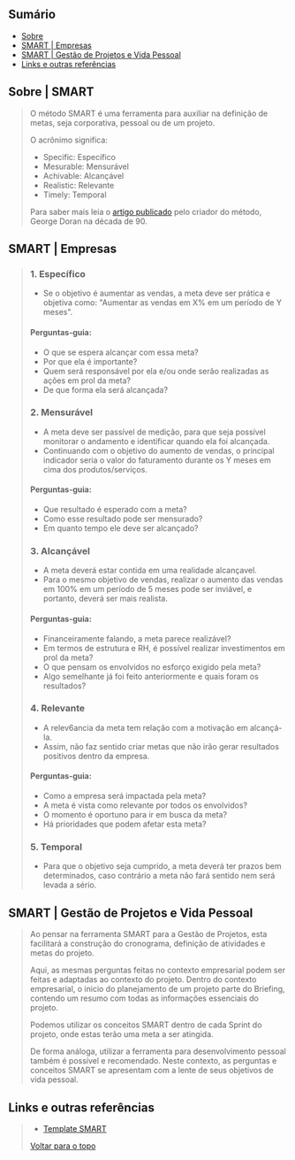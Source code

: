 ## Sumário

- [Sobre](#sobre--smart)
- [SMART | Empresas](#smart--empresas)
- [SMART | Gestão de Projetos e Vida Pessoal](#smart--gestão-de-projetos-e-vida-pessoal)
- [Links e outras referências](#links-e-outras-referências)

      
## Sobre | SMART
> 
> O método SMART é uma ferramenta para auxiliar na definição de metas, seja corporativa, pessoal ou de um projeto.
> 
> O acrônimo significa: 
> 
> - Specific: Específico
> - Mesurable: Mensurável 
> - Achivable: Alcançável 
> - Realistic: Relevante
> - Timely: Temporal
>
> Para saber mais leia o [artigo publicado](./anexos-do-curso/SMART.pdf) pelo criador do método, George Doran na década de 90.

## SMART | Empresas
>
> ### 1. Específico
>   - Se o objetivo é aumentar as vendas, a meta deve ser prática e objetiva como: "Aumentar as vendas em X% em um período de Y meses".
>
> #### Perguntas-guia:
> 
> - O que se espera alcançar com essa meta?
> - Por que ela é importante?
> - Quem será responsável por ela e/ou onde serão realizadas as ações em prol da meta?
> - De que forma ela será alcançada?
> 
> ### 2. Mensurável 
>  
>   - A meta deve ser passível de medição, para que seja possível monitorar o andamento e identificar quando ela foi alcançada.
>   - Continuando com o objetivo do aumento de vendas, o principal indicador seria o valor do faturamento durante os Y meses em cima dos produtos/serviços.
> 
> #### Perguntas-guia:
> 
> - Que resultado é esperado com a meta?
> - Como esse resultado pode ser mensurado?
> - Em quanto tempo ele deve ser alcançado?
>
> ### 3. Alcançável 
> 
>   - A meta deverá estar contida em uma realidade alcançavel. 
>   - Para o mesmo objetivo de vendas, realizar o aumento das vendas em 100% em um período de 5 meses pode ser inviável, e portanto, deverá ser mais realista.
>
> #### Perguntas-guia:
> 
> - Financeiramente falando, a meta parece realizável?
> - Em termos de estrutura e RH, é possível realizar investimentos em prol da meta?
> - O que pensam os envolvidos no esforço exigido pela meta?
> - Algo semelhante já foi feito anteriormente e quais foram os resultados?
>
> ### 4. Relevante
> 
>   - A relev6ancia da meta tem relação com a motivação em alcançá-la.
>   - Assim, não faz sentido criar metas que não irão gerar resultados positivos dentro da empresa.
>
> #### Perguntas-guia:
> 
> - Como a empresa será impactada pela meta?
> - A meta é vista como relevante por todos os envolvidos?
> - O momento é oportuno para ir em busca da meta?
> - Há prioridades que podem afetar esta meta?
> ### 5. Temporal
> 
>   - Para que o objetivo seja cumprido, a meta deverá ter prazos bem determinados, caso contrário a meta não fará sentido nem será levada a sério. 
>

## SMART | Gestão de Projetos e Vida Pessoal
> 
> Ao pensar na ferramenta SMART para a Gestão de Projetos, esta facilitará a construção do cronograma, definição de atividades e metas do projeto.
> 
> Aqui, as mesmas perguntas feitas no contexto empresarial podem ser feitas e adaptadas ao contexto do projeto. Dentro do contexto empresarial, o inicio do planejamento de um projeto parte do Briefing, contendo um resumo com todas as informações essenciais do projeto. 
>
> Podemos utilizar os conceitos SMART dentro de cada Sprint do projeto, onde estas terão uma meta a ser atingida.
> 
> De forma análoga, utilizar a ferramenta para desenvolvimento pessoal também é possível e recomendado. Neste contexto, as perguntas e conceitos SMART se apresentam com a lente de seus objetivos de vida pessoal.

## Links e outras referências
>
> - [Template SMART](./anexos-do-curso/template_SMART.pdf)
> 
> [Voltar para o topo](#sumário)

